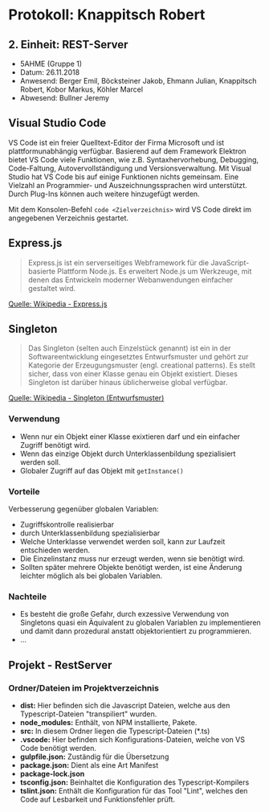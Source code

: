 # Protokoll: Knappitsch Robert
## 2. Einheit: REST-Server

* 5AHME (Gruppe 1)
* Datum: 26.11.2018
* Anwesend: Berger Emil, Böcksteiner Jakob, Ehmann Julian, Knappitsch Robert, Kobor Markus, Köhler Marcel
* Abwesend: Bullner Jeremy

## Visual Studio Code
VS Code ist ein freier Quelltext-Editor der Firma Microsoft und ist plattformunabhängig verfügbar. 
Basierend auf dem Framework Elektron bietet VS Code viele Funktionen, wie z.B. Syntaxhervorhebung, Debugging, 
Code-Faltung, Autovervollständigung und Versionsverwaltung.
Mit Visual Studio hat VS Code bis auf einige Funktionen nichts gemeinsam. Eine Vielzahl an Programmier- und 
Auszeichnungssprachen wird unterstützt. Durch Plug-Ins können auch weitere hinzugefügt werden.

Mit dem Konsolen-Befehl `code <Zielverzeichnis>` wird VS Code direkt im angegebenen Verzeichnis gestartet.

## Express.js
> Express.js ist ein serverseitiges Webframework für die JavaScript-basierte Plattform Node.js. 
Es erweitert Node.js um Werkzeuge, mit denen das Entwickeln moderner 
Webanwendungen einfacher gestaltet wird.

[Quelle: Wikipedia - Express.js](https://de.wikipedia.org/wiki/Express.js)

## Singleton
> Das Singleton (selten auch Einzelstück genannt) ist ein in der Softwareentwicklung eingesetztes 
Entwurfsmuster und gehört zur Kategorie der Erzeugungsmuster (engl. creational patterns). 
Es stellt sicher, dass von einer Klasse genau ein Objekt existiert. 
Dieses Singleton ist darüber hinaus üblicherweise global verfügbar. 

[Quelle: Wikipedia - Singleton (Entwurfsmuster)](https://de.wikipedia.org/wiki/Singleton_(Entwurfsmuster))

### Verwendung
* Wenn nur ein Objekt einer Klasse exixtieren darf und ein einfacher Zugriff benötigt wird.
* Wenn das einzige Objekt durch Unterklassenbildung spezialisiert werden soll.
* Globaler Zugriff auf das Objekt mit `getInstance()`

### Vorteile
Verbesserung gegenüber globalen Variablen:
* Zugriffskontrolle realisierbar
* durch Unterklassenbildung spezialisierbar
* Welche Unterklasse verwendet werden soll, kann zur Laufzeit entschieden werden.
* Die Einzelinstanz muss nur erzeugt werden, wenn sie benötigt wird.
* Sollten später mehrere Objekte benötigt werden, ist eine Änderung leichter möglich als bei globalen Variablen.

### Nachteile
* Es besteht die große Gefahr, durch exzessive Verwendung von Singletons quasi ein Äquivalent zu globalen Variablen 
zu implementieren und damit dann prozedural anstatt objektorientiert zu programmieren.
* ...

## Projekt - RestServer

### Ordner/Dateien im Projektverzeichnis
* **dist:** Hier befinden sich die Javascript Dateien, welche aus den Typescript-Dateien "transpiliert" wurden.
* **node_modules:** Enthält, von NPM installierte, Pakete.
* **src:** In diesem Ordner liegen die Typescript-Dateien (*.ts)
* **.vscode:** Hier befinden sich Konfigurations-Dateien, welche von VS Code benötigt werden.
* **gulpfile.json:** Zuständig für die Übersetzung
* **package.json:** Dient als eine Art Manifest
* **package-lock.json**
* **tsconfig.json:** Beinhaltet die Konfiguration des Typescript-Kompilers
* **tslint.json:** Enthält die Konfiguration für das Tool "Lint", welches den Code auf Lesbarkeit und 
Funktionsfehler prüft.

